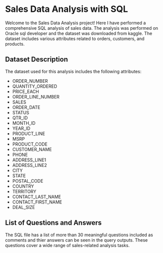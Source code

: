 # Sales Data Analysis with SQL

Welcome to the Sales Data Analysis project! Here I have performed a comprehensive SQL analysis of sales data. The analysis was performed on Oracle sql developer and the dataset was downloaded from kaggle. The dataset includes various attributes related to orders, customers, and products.

## Dataset Description
The dataset used for this analysis includes the following attributes:

- ORDER_NUMBER
- QUANTITY_ORDERED
- PRICE_EACH
- ORDER_LINE_NUMBER
- SALES
- ORDER_DATE
- STATUS
- QTR_ID
- MONTH_ID
- YEAR_ID
- PRODUCT_LINE
- MSRP
- PRODUCT_CODE
- CUSTOMER_NAME
- PHONE
- ADDRESS_LINE1
- ADDRESS_LINE2
- CITY
- STATE
- POSTAL_CODE
- COUNTRY
- TERRITORY
- CONTACT_LAST_NAME
- CONTACT_FIRST_NAME
- DEAL_SIZE

## List of Questions and Answers

The SQL file has a list of more than 30 meaningful questions included as comments and thier answers can be seen in the query outputs. These questions cover a wide range of sales-related analysis tasks.




















